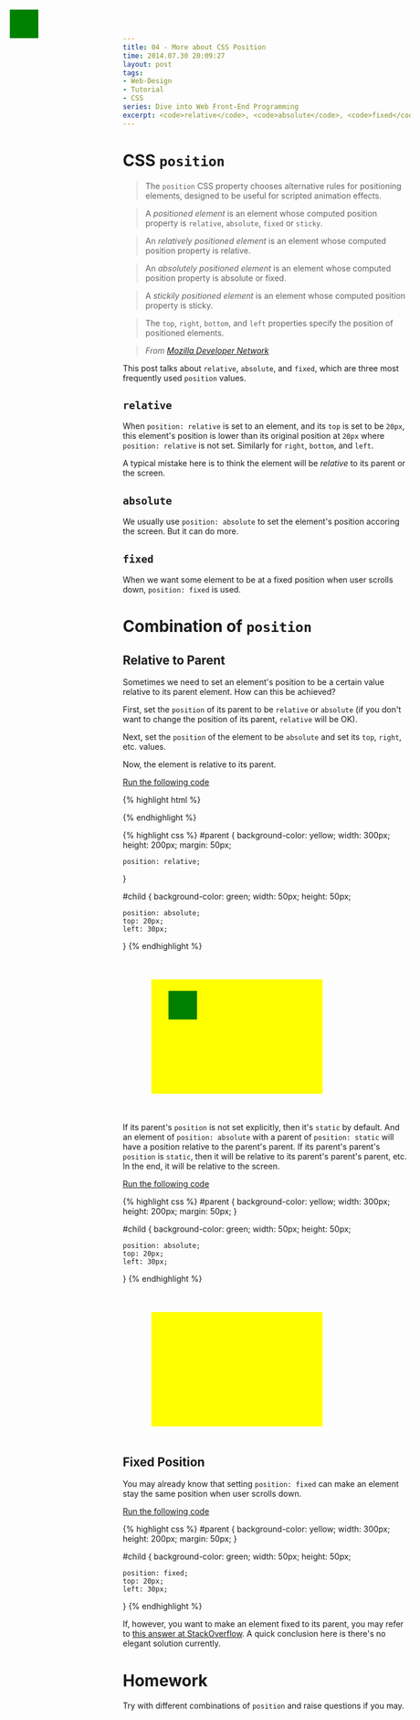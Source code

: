 ```yaml
---
title: 04 - More about CSS Position
time: 2014.07.30 20:09:27
layout: post
tags:
- Web-Design
- Tutorial
- CSS
series: Dive into Web Front-End Programming
excerpt: <code>relative</code>, <code>absolute</code>, <code>fixed</code> are three most frequently used CSS `position` values. Even if you think you know them already, this post may surprise you.
---
```


# CSS `position`

> The `position` CSS property chooses alternative rules for positioning elements, designed to be useful for scripted animation effects.

> A *positioned element* is an element whose computed position property is `relative`, `absolute`, `fixed` or `sticky`.

> An *relatively positioned element* is an element whose computed position property is relative.

> An *absolutely positioned element* is an element whose computed position property is absolute or fixed.

> A *stickily positioned element* is an element whose computed position property is sticky.

> The `top`, `right`, `bottom`, and `left` properties specify the position of positioned elements.

> *From <a href="https://developer.mozilla.org/en-US/docs/Web/CSS/position" target="_blank">Mozilla Developer Network*</a>

This post talks about `relative`, `absolute`, and `fixed`, which are three most frequently used `position` values.

## `relative`

When `position: relative` is set to an element, and its `top` is set to be `20px`, this element's position is lower than its original position at `20px` where `position: relative` is not set. Similarly for `right`, `bottom`, and `left`.

A typical mistake here is to think the element will be *relative* to its parent or the screen.

## `absolute`

We usually use `position: absolute` to set the element's position accoring the screen. But it can do more.

## `fixed`

When we want some element to be at a fixed position when user scrolls down, `position: fixed` is used.

# Combination of `position`

## Relative to Parent

Sometimes we need to set an element's position to be a certain value relative to its parent element. How can this be achieved?

First, set the `position` of its parent to be `relative` or `absolute` (if you don't want to change the position of its parent, `relative` will be OK).

Next, set the `position` of the element to be `absolute` and set its `top`, `right`, etc. values.

Now, the element is relative to its parent.

<p class="no-indent"><a href="http://jsfiddle.net/pDdVA/" target="_blank">Run the following code</a></p>

{% highlight html %}
<div id="parent">
    <div id="child">
    </div>
</div>
{% endhighlight %}

{% highlight css %}
#parent {
    background-color: yellow;
    width: 300px;
    height: 200px;
    margin: 50px;
    
    position: relative;
}

#child {
    background-color: green;
    width: 50px;
    height: 50px;
    
    position: absolute;
    top: 20px;
    left: 30px;
}
{% endhighlight %}

<div class="demo-area">
    <div style="background-color: yellow; width: 300px; height: 200px; margin: 50px; position: relative" >
        <div style="background-color: green; width: 50px; height: 50px; position: absolute; top: 20px; left: 30px;" >
        </div>
    </div>
</div>

If its parent's `position` is not set explicitly, then it's `static` by default. And an element of `position: absolute` with a parent of `position: static` will have a position relative to the parent's parent. If its parent's parent's `position` is `static`, then it will be relative to its parent's parent's parent, etc. In the end, it will be relative to the screen. 

<p class="no-indent"><a href="http://jsfiddle.net/pDdVA/1/" target="_blank">Run the following code</a></p>

{% highlight css %}
#parent {
    background-color: yellow;
    width: 300px;
    height: 200px;
    margin: 50px;
}

#child {
    background-color: green;
    width: 50px;
    height: 50px;
    
    position: absolute;
    top: 20px;
    left: 30px;
}
{% endhighlight %}

<div class="demo-area">
    <div style="background-color: yellow; width: 300px; height: 200px; margin: 50px;" >
        <div style="background-color: green; width: 50px; height: 50px; position: absolute; top: 20px; left: 30px;" >
        </div>
    </div>
</div>

## Fixed Position

You may already know that setting `position: fixed` can make an element stay the same position when user scrolls down.

<p class="no-indent"><a href="http://jsfiddle.net/pDdVA/2/" target="_blank">Run the following code</a></p>

{% highlight css %}
#parent {
    background-color: yellow;
    width: 300px;
    height: 200px;
    margin: 50px;
}

#child {
    background-color: green;
    width: 50px;
    height: 50px;
    
    position: fixed;
    top: 20px;
    left: 30px;
}
{% endhighlight %}

If, however, you want to make an element fixed to its parent, you may refer to <a href="http://stackoverflow.com/questions/5209814/can-i-position-an-element-fixed-relative-to-parent#answer-7823145" target="_blank">this answer at StackOverflow</a>. A quick conclusion here is there's no elegant solution currently.

# Homework

Try with different combinations of `position` and raise questions if you may.
